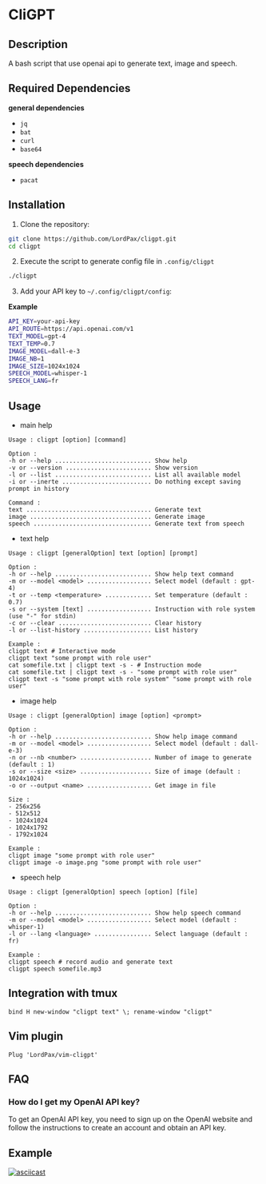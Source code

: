 # CliGPT

## Description

A bash script that use openai api to generate text, image and speech.

## Required Dependencies

**general dependencies**

* `jq`
* `bat`
* `curl`
* `base64`

**speech dependencies**

* `pacat`

## Installation

1. Clone the repository:

```bash
git clone https://github.com/LordPax/cligpt.git
cd cligpt
```

2. Execute the script to generate config file in `.config/cligpt`

```bash
./cligpt
```

3. Add your API key to `~/.config/cligpt/config`:

**Example**

```bash
API_KEY=your-api-key
API_ROUTE=https://api.openai.com/v1
TEXT_MODEL=gpt-4
TEXT_TEMP=0.7
IMAGE_MODEL=dall-e-3
IMAGE_NB=1
IMAGE_SIZE=1024x1024
SPEECH_MODEL=whisper-1
SPEECH_LANG=fr
```

## Usage

* main help

```
Usage : cligpt [option] [command]

Option :
-h or --help ........................... Show help
-v or --version ........................ Show version
-l or --list ........................... List all available model
-i or --inerte ......................... Do nothing except saving prompt in history

Command :
text ................................... Generate text
image .................................. Generate image
speech ................................. Generate text from speech
```

* text help

```
Usage : cligpt [generalOption] text [option] [prompt]

Option :
-h or --help ........................... Show help text command
-m or --model <model> .................. Select model (default : gpt-4)
-t or --temp <temperature> ............. Set temperature (default : 0.7)
-s or --system [text] .................. Instruction with role system (use "-" for stdin)
-c or --clear .......................... Clear history
-l or --list-history ................... List history

Example :
cligpt text # Interactive mode
cligpt text "some prompt with role user"
cat somefile.txt | cligpt text -s - # Instruction mode
cat somefile.txt | cligpt text -s - "some prompt with role user"
cligpt text -s "some prompt with role system" "some prompt with role user"
```

* image help

```
Usage : cligpt [generalOption] image [option] <prompt>

Option :
-h or --help ........................... Show help image command
-m or --model <model> .................. Select model (default : dall-e-3)
-n or --nb <number> .................... Number of image to generate (default : 1)
-s or --size <size> .................... Size of image (default : 1024x1024)
-o or --output <name> .................. Get image in file

Size :
- 256x256
- 512x512
- 1024x1024
- 1024x1792
- 1792x1024

Example :
cligpt image "some prompt with role user"
cligpt image -o image.png "some prompt with role user"
```

* speech help

```
Usage : cligpt [generalOption] speech [option] [file]

Option :
-h or --help ........................... Show help speech command
-m or --model <model> .................. Select model (default : whisper-1)
-l or --lang <language> ................ Select language (default : fr)

Example :
cligpt speech # record audio and generate text
cligpt speech somefile.mp3
```

## Integration with tmux

```
bind H new-window "cligpt text" \; rename-window "cligpt"
```

## Vim plugin

```vim
Plug 'LordPax/vim-cligpt'
```

## FAQ

### How do I get my OpenAI API key?

To get an OpenAI API key, you need to sign up on the OpenAI website and follow the instructions to create an account and obtain an API key.

## Example

[![asciicast](https://asciinema.org/a/568168.svg)](https://asciinema.org/a/568168)
